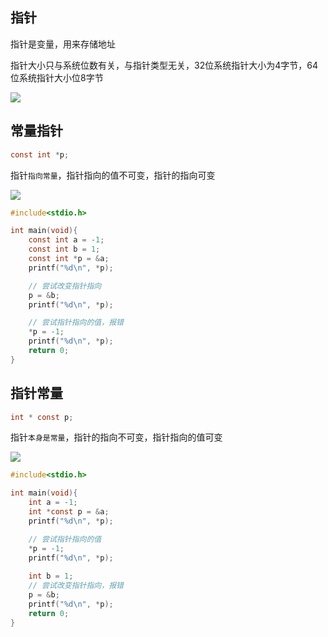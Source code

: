 ## 指针

指针是变量，用来存储地址

指针大小只与系统位数有关，与指针类型无关，32位系统指针大小为4字节，64位系统指针大小位8字节

![](https://cdn.hurra.ltd/img/20220109220138.png)


## 常量指针

```c
const int *p;
```

指针`指向常量`，指针指向的值不可变，指针的指向可变

![](https://cdn.hurra.ltd/img/20220109214604.png)

```c
#include<stdio.h>

int main(void){
    const int a = -1;
    const int b = 1;
    const int *p = &a;
    printf("%d\n", *p);

    // 尝试改变指针指向
    p = &b;
    printf("%d\n", *p);

    // 尝试指针指向的值，报错
    *p = -1;
    printf("%d\n", *p);
    return 0;
}
```


## 指针常量

```c
int * const p;
```

指针`本身是常量`，指针的指向不可变，指针指向的值可变

![](https://cdn.hurra.ltd/img/20220109215006.png)

```c
#include<stdio.h>

int main(void){
    int a = -1;
    int *const p = &a;
    printf("%d\n", *p);

    // 尝试指针指向的值
    *p = -1;
    printf("%d\n", *p);
    
    int b = 1;
    // 尝试改变指针指向，报错
    p = &b;
    printf("%d\n", *p);
    return 0;
}
```
